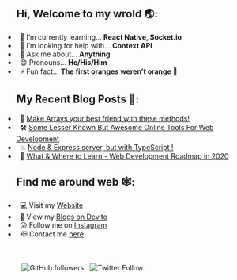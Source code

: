 
## &nbsp;&nbsp;&nbsp;&nbsp; Hi, Welcome to my wrold 🌏:
- &nbsp; 🌱 I’m currently learning... **React Native, Socket.io**
- &nbsp; 🤔 I’m looking for help with... **Context API**
- &nbsp; 💬 Ask me about... **Anything**
- &nbsp; 😄 Pronouns... **He/His/Him** 
- &nbsp; ⚡ Fun fact... **The first oranges weren’t orange 🍊**

## &nbsp;&nbsp;&nbsp;&nbsp; My Recent Blog Posts 📓:
- &nbsp; 🤘 [Make Arrays your best friend with these methods!](https://dev.to/soumyadey/make-arrays-your-best-friend-with-these-methods-59ld)
- &nbsp; 🛠️ [Some Lesser Known But Awesome Online Tools For Web Development](https://dev.to/soumyadey/some-lesser-known-but-awesome-online-tools-for-web-development-10fa)
- &nbsp; 💥 [Node & Express server, but with TypeScript !](https://dev.to/soumyadey/node-express-server-but-with-typescript-2h6e)
- &nbsp; 🧐 [What & Where to Learn - Web Development Roadmap in 2020](https://dev.to/soumyadey/what-where-to-learn-web-development-roadmap-in-2020-4onj)

## &nbsp;&nbsp;&nbsp;&nbsp; Find me around web 🕸:
- &nbsp; 💻 Visit my [Website](https://soumya-dey.github.io/)
- &nbsp; 📝 View my [Blogs on Dev.to](https://dev.to/soumyadey)
- &nbsp; 😜 Follow me on [Instagram](https://www.instagram.com/soumya_sl/)
- &nbsp; 📪 Contact me [here](mailto:soumyadey200@hotmail.com)

<br>

&nbsp;&nbsp;&nbsp;&nbsp;&nbsp;&nbsp;&nbsp;&nbsp; ![GitHub followers](https://img.shields.io/github/followers/Soumya-Dey?style=social)&nbsp;&nbsp; ![Twitter Follow](https://img.shields.io/twitter/follow/soumyadey2001?style=social)
<br/>
